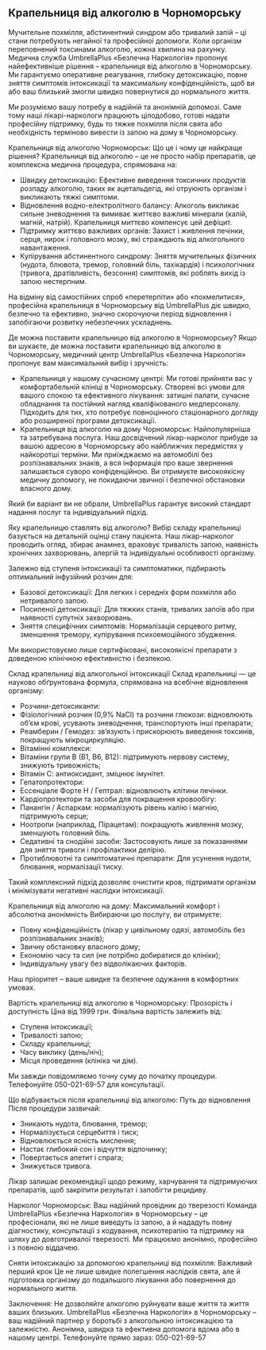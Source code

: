 
## Крапельниця від алкоголю в Чорноморську

Мучительне похмілля, абстинентний синдром або тривалий запій – ці стани потребують негайної та професійної допомоги. Коли організм переповнений токсинами алкоголю, кожна хвилина на рахунку. Медична служба UmbrellaPlus «Безпечна Наркологія» пропонує найефективніше рішення – крапельниця від алкоголю в Чорноморську. Ми гарантуємо оперативне реагування, глибоку детоксикацію, повне зняття симптомів інтоксикації та максимальну конфіденційність, щоб ви або ваш близький змогли швидко повернутися до нормального життя.

Ми розуміємо вашу потребу в надійній та анонімній допомозі. Саме тому наші лікарі-наркологи працюють цілодобово, готові надати професійну підтримку, будь то тяжке похмілля після свята або необхідність терміново вивести із запою на дому в Чорноморську.

Крапельниця від алкоголю Чорноморськ: Що це і чому це найкраще рішення?
 Крапельниця від алкоголю – це не просто набір препаратів, це комплексна медична процедура, спрямована на:

* Швидку детоксикацію: Ефективне виведення токсичних продуктів розпаду алкоголю, таких як ацетальдегід, які отруюють організм і викликають тяжкі симптоми. 
* Відновлення водно-електролітного балансу: Алкоголь викликає сильне зневоднення та вимиває життєво важливі мінерали (калій, магній, натрій). Крапельниця миттєво компенсує цей дефіцит. 
* Підтримку життєво важливих органів: Захист і живлення печінки, серця, нирок і головного мозку, які страждають від алкогольного навантаження. 
* Купірування абстинентного синдрому: Зняття мучительных фізичних (нудота, блювота, тремор, головний біль, тахікардія) і психологічних (тривога, дратівливість, безсоння) симптомів, які роблять вихід із запою нестерпним. 

На відміну від самостійних спроб «перетерпіти» або «похмелитися», професійна крапельниця в Чорноморську від UmbrellaPlus діє швидко, безпечно та ефективно, значно скорочуючи період відновлення і запобігаючи розвитку небезпечних ускладнень.

Де можна поставити крапельницю від алкоголю в Чорноморську?
 Якщо ви шукаєте, де можна поставити крапельницю від алкоголю в Чорноморську, медичний центр UmbrellaPlus «Безпечна Наркологія» пропонує вам максимальний вибір і зручність:

* Крапельниця у нашому сучасному центрі: Ми готові прийняти вас у комфортабельній клініці в Чорноморську. Створені всі умови для вашого спокою та ефективного лікування: затишні палати, сучасне обладнання та постійний нагляд кваліфікованого медперсоналу. Підходить для тих, хто потребує повноцінного стаціонарного догляду або розширеної програми детоксикації. 
* Крапельниця від алкоголю на дому Чорноморськ: Найпопулярніша та затребувана послуга. Наш досвідчений лікар-нарколог прибуде за вашою адресою в Чорноморську або найближчих передмістях у найкоротші терміни. Ми приїжджаємо на автомобілі без розпізнавальних знаків, а вся інформація про ваше звернення залишається суворо конфіденційною. Ви отримуєте високоякісну медичну допомогу, не покидаючи звичної і безпечної обстановки власного дому. 

Який би варіант ви не обрали, UmbrellaPlus гарантує високий стандарт надання послуг та індивідуальний підхід.

Яку крапельницю ставлять від алкоголю?
 Вибір складу крапельниці базується на детальній оцінці стану пацієнта. Наш лікар-нарколог проводить огляд, збирає анамнез, враховує тривалість запою, наявність хронічних захворювань, алергій та індивідуальні особливості організму.

Залежно від ступеня інтоксикації та симптоматики, підбирають оптимальний інфузійний розчин для:

* Базової детоксикації: Для легких і середніх форм похмілля або нетривалого запою. 
* Посиленої детоксикації: Для тяжких станів, тривалих запоїв або при наявності супутніх захворювань. 
* Зняття специфічних симптомів: Нормалізація серцевого ритму, зменшення тремору, купірування психоемоційного збудження. 

Ми використовуємо лише сертифіковані, високоякісні препарати з доведеною клінічною ефективністю і безпекою.

Склад крапельниці від алкогольної інтоксикації
 Склад крапельниці — це науково обґрунтована формула, спрямована на всебічне відновлення організму:

* Розчини-детоксиканти: 
* Фізіологічний розчин (0,9% NaCl) та розчини глюкози: відновлюють об’єм крові, усувають зневоднення, транспортують інші препарати;
* Реамберин / Гемодез: зв’язують і прискорюють виведення токсинів, покращують мікроциркуляцію.
* Вітамінні комплекси: 
* Вітаміни групи В (В1, В6, В12): підтримують нервову систему, знижують тривожність;
* Вітамін С: антиоксидант, зміцнює імунітет.
* Гепатопротектори: 
* Ессенціале Форте Н / Гептрал: відновлюють клітини печінки.
* Кардіопротектори та засоби для покращення кровообігу: 
* Панангін / Аспаркам: нормалізують рівень калію і магнію, підтримують серце;
* Ноотропи (наприклад, Пірацетам): покращують живлення мозку, зменшують головний біль.
* Седативні та снодійні засоби:
   Застосовують лише за показаннями для зняття тривоги і профілактики делірію. 
* Протиблювотні та симптоматичні препарати:
   Для усунення нудоти, блювання, нормалізації тиску. 

Такий комплексний підхід дозволяє очистити кров, підтримати організм і мінімізувати негативні наслідки інтоксикації.

Крапельниця від алкоголю на дому: Максимальний комфорт і абсолютна анонімність
 Вибираючи цю послугу, ви отримуєте:

* Повну конфіденційність (лікар у цивільному одязі, автомобіль без розпізнавальних знаків); 
* Звичну обстановку власного дому; 
* Економію часу та сил (не потрібно добиратися до клініки); 
* Індивідуальну увагу без відволікаючих факторів. 

Наш пріоритет – ваше швидке та безпечне одужання в комфортних умовах.

Вартість крапельниці від алкоголю в Чорноморську: Прозорість і доступність
 Ціна від 1999 грн. Фінальна вартість залежить від:

* Ступеня інтоксикації; 
* Тривалості запою; 
* Складу крапельниці; 
* Часу виклику (день/ніч); 
* Місця проведення (клініка чи дім). 

Ми завжди повідомляємо точну суму до початку процедури. Телефонуйте 050-021-69-57 для консультації.

Що відбувається після крапельниці від алкоголю: Путь до відновлення
 Після процедури зазвичай:

* Зникають нудота, блювання, тремор; 
* Нормалізується серцебиття і тиск; 
* Відновлюється ясність мислення; 
* Настає глибокий сон і відчуття відпочинку; 
* Повертається апетит і спрага; 
* Знижується тривога. 

Лікар залишає рекомендації щодо режиму, харчування та підтримуючих препаратів, щоб закріпити результат і запобігти рецидиву.

Нарколог Чорноморськ: Ваш надійний провідник до тверезості
 Команда UmbrellaPlus «Безпечна Наркологія» в Чорноморську – це професіонали, які не лише виведуть із запою, а й нададуть повну діагностику, консультації з кодування, психотерапію та підтримку на шляху до довготривалої тверезості. Ми працюємо анонімно, професійно і з повною віддачею.

Сняти інтоксикацію за допомогою крапельниці від похмілля: Важливий перший крок
 Це не лише швидке полегшення наслідків свята, але й підготовка організму до подальшого лікування або повернення до нормального життя.

Заключення:
 Не дозволяйте алкоголю руйнувати ваше життя та життя ваших близьких. UmbrellaPlus «Безпечна Наркологія» в Чорноморську – ваш надійний партнер у боротьбі з алкогольною інтоксикацією та залежністю. Анонімна, швидка та ефективна допомога вдома або в нашому центрі.
 Телефонуйте прямо зараз: 050-021-69-57
